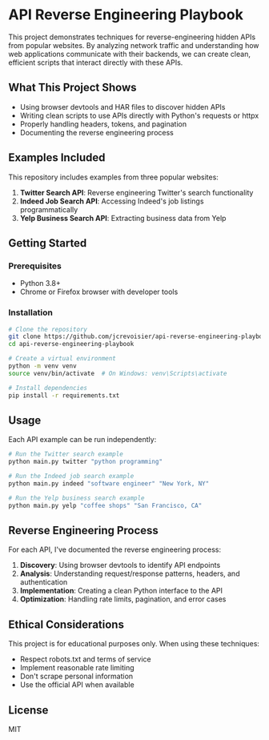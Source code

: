 # API Reverse Engineering Playbook

This project demonstrates techniques for reverse-engineering hidden APIs from popular websites. By analyzing network traffic and understanding how web applications communicate with their backends, we can create clean, efficient scripts that interact directly with these APIs.

## What This Project Shows

- Using browser devtools and HAR files to discover hidden APIs
- Writing clean scripts to use APIs directly with Python's requests or httpx
- Properly handling headers, tokens, and pagination
- Documenting the reverse engineering process

## Examples Included

This repository includes examples from three popular websites:

1. **Twitter Search API**: Reverse engineering Twitter's search functionality
2. **Indeed Job Search API**: Accessing Indeed's job listings programmatically
3. **Yelp Business Search API**: Extracting business data from Yelp

## Getting Started

### Prerequisites

- Python 3.8+
- Chrome or Firefox browser with developer tools

### Installation

```bash
# Clone the repository
git clone https://github.com/jcrevoisier/api-reverse-engineering-playbook.git
cd api-reverse-engineering-playbook

# Create a virtual environment
python -m venv venv
source venv/bin/activate  # On Windows: venv\Scripts\activate

# Install dependencies
pip install -r requirements.txt
```

## Usage

Each API example can be run independently:

```bash
# Run the Twitter search example
python main.py twitter "python programming"

# Run the Indeed job search example
python main.py indeed "software engineer" "New York, NY"

# Run the Yelp business search example
python main.py yelp "coffee shops" "San Francisco, CA"
```

## Reverse Engineering Process

For each API, I've documented the reverse engineering process:

1. **Discovery**: Using browser devtools to identify API endpoints
2. **Analysis**: Understanding request/response patterns, headers, and authentication
3. **Implementation**: Creating a clean Python interface to the API
4. **Optimization**: Handling rate limits, pagination, and error cases

## Ethical Considerations

This project is for educational purposes only. When using these techniques:

- Respect robots.txt and terms of service
- Implement reasonable rate limiting
- Don't scrape personal information
- Use the official API when available

## License

MIT